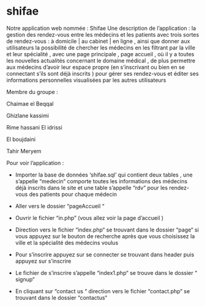 # shifae
Notre application web nommée :  Shifae
Une description de l’application : 
la gestion des rendez-vous entre les médecins et les patients avec trois sortes de rendez-vous : à domicile | au cabinet | en ligne , ainsi que donner aux utilisateurs la possibilité de chercher les médecins en les filtrant par la ville et leur spécialité , avec une page principale , page accueil , où il y a toutes les nouvelles actualités concernant le domaine médical , de plus permettre aux médecins d’avoir leur espace propre (en s’inscrivant ou bien en se connectant s’ils sont déjà inscrits ) pour gérer ses rendez-vous et éditer ses informations personnelles visualisées par les autres utilisateurs 

Membre du groupe : 

Chaimae el Beqqal 

Ghizlane kassimi 

Rime hassani El idrissi

El boujdaini 

Tahir Meryem 

Pour voir l’application : 


-	Importer la base de données ‘shifae.sql‘ qui contient deux tables , une s’appelle “medecin“ comporte toutes les informations des médecins déjà inscrits dans le site et une table s’appelle “rdv“ pour les rendez-vous des patients pour chaque médecin 

-	Aller vers le dossier “pageAccueil “

-	Ouvrir le fichier “in.php” (vous allez voir la page d’accueil )

-	Direction vers le fichier “index.php“ se trouvant dans le dossier “page“ si vous appuyez sur le bouton de recherche après que vous choisissez la ville et la spécialité des médecins voulus

-	Pour s’inscrire appuyez sur se connecter se trouvant dans header puis appuyez sur s’inscrire

-	Le fichier de s’inscrire s’appelle “index1.php“ se trouve dans le dossier “ signup“

-	En cliquant sur  “contact us “ direction vers le fichier “contact.php“ se trouvant dans le dossier “contactus“

